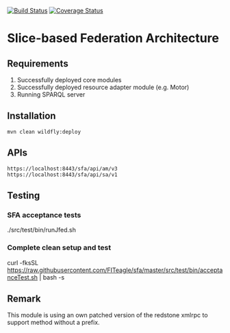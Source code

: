 [![Build Status](https://travis-ci.org/FITeagle/sfa.svg?branch=master)](https://travis-ci.org/FITeagle/sfa)
[![Coverage Status](https://coveralls.io/repos/FITeagle/sfa/badge.svg?branch=master)](https://coveralls.io/r/FITeagle/sfa?branch=master)

Slice-based Federation Architecture
===================================

Requirements
------------
 1. Successfully deployed core modules
 2. Successfully deployed resource adapter module (e.g. Motor)
 3. Running SPARQL server

Installation
------------
    mvn clean wildfly:deploy 

APIs
----

    https://localhost:8443/sfa/api/am/v3
    https://localhost:8443/sfa/api/sa/v1

Testing
-------

### SFA acceptance tests
   ./src/test/bin/runJfed.sh
   
### Complete clean setup and test
   curl -fksSL https://raw.githubusercontent.com/FITeagle/sfa/master/src/test/bin/acceptanceTest.sh | bash -s

Remark
------

This module is using an own patched version of the redstone xmlrpc to support method without a prefix.
